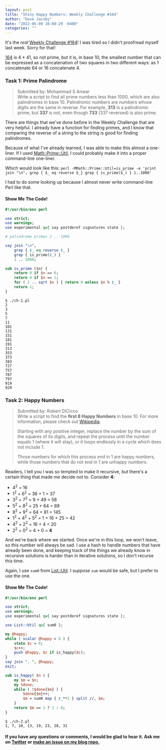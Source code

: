 ```yaml
---
layout: post
title: "Shiny Happy Numbers: Weekly Challenge #164"
author: "Dave Jacoby"
date: "2022-05-09 10:08:29 -0400"
categories: ""
---
```


It's the _real_ [Weekly Challenge #164](https://theweeklychallenge.org/blog/perl-weekly-challenge-164/)! I was tired so I didn't proofread myself last week. Sorry for that!

[164](https://en.wikipedia.org/wiki/164_(number)) is 4 * 41, so not prime, but it is, in base 10, the smallest number that can be expressed as a concatenation of two squares in two different ways: as 1 concatenate 64 or 16 concatenate 4.

### Task 1: Prime Palindrome

> Submitted by: Mohammad S Anwar  
> Write a script to find all prime numbers less than 1000, which are also palindromes in base 10. Palindromic numbers are numbers whose digits are the same in reverse. For example, **313** is a palindromic prime, but **337** is not, even though **733** (337 reversed) is also prime.

There are things that we've done before in the Weekly Challenge that are very helpful. I already have a function for finding primes, and I know that comparing the reverse of a string to the string is good for finding palindromes.

Because of what I've already learned, I was able to make this almost a one-liner. If I used [Math::Prime::Util](https://metacpan.org/pod/Math::Prime::Util), I could probably make it into a proper command-line one-liner.

Which would look like this: `perl -MMath::Prime::Util=is_prime -e 'print join "\n", grep { $_ eq reverse $_} grep { is_prime($_) } 1..1000'`

I had to do some looking up because I almost never write command-line Perl like that.

#### Show Me The Code!

```perl
#!/usr/bin/env perl

use strict;
use warnings;
use experimental qw{ say postderef signatures state };

# palindrome primes 2 .. 1000

say join "\n",
    grep { $_ eq reverse $_ }
    grep { is_prime($_) }
    1 .. 1000;

sub is_prime ($n) {
    return 0 if $n == 0;
    return 0 if $n == 1;
    for ( 2 .. sqrt $n ) { return 0 unless $n % $_ }
    return 1;
}
```

```text
$ ./ch-1.pl
2
3
5
7
11
101
131
151
181
191
313
353
373
383
727
757
787
797
919
929
```

### Task 2: Happy Numbers

> Submitted by: Robert DiCicco  
> Write a script to find the **first 8 Happy Numbers** in base 10. For more information, please check out [Wikipedia](https://en.wikipedia.org/wiki/Happy_number).
>
> Starting with any positive integer, replace the number by the sum of the squares of its digits, and repeat the process until the number equals 1 (where it will stay), or it loops endlessly in a cycle which does not include 1.
>
> Those numbers for which this process end in 1 are happy numbers, while those numbers that do not end in 1 are unhappy numbers.

Readers, I tell you I was so tempted to make it recursive, but there's a certain thing that made me decide not to. Consider **4**:

- 4<sup>2</sup> = 16
- 1<sup>2</sup> + 6<sup>2</sup> = 36 + 1 = 37
- 3<sup>2</sup> + 7<sup>2</sup> = 9 + 49 = 58
- 5<sup>2</sup> + 8<sup>2</sup> = 25 + 64 = 89
- 8<sup>2</sup> + 9<sup>2</sup> = 64 + 81 = 145
- 1<sup>2</sup> + 4<sup>2</sup> + 5<sup>2</sup> = 1 + 16 + 25 = 42
- 4<sup>2</sup> + 2<sup>2</sup> = 16 + 4 = 20
- 2<sup>2</sup> + 0<sup>2</sup> = 4 + 0 = **4**

And we're back where we started. Once we're in this loop, we won't leave, so this number will always be sad. I use a hash to handle numbers that have already been done, and keeping track of the things we already know in recursive solutions is harder than in iterative solutions, so I don't recurse this time.

Again, I use `sum0` from [List::Util](https://metacpan.org/pod/List::Util). I _suppose_ `sum` would be safe, but I prefer to use the one.

#### Show Me The Code!

```perl
#!/usr/bin/env perl

use strict;
use warnings;
use experimental qw{ say postderef signatures state };

use List::Util qw{ sum0 };

my @happy;
while ( scalar @happy < 8 ) {
    state $c = 0;
    $c++;
    push @happy, $c if is_happy($c);
}
say join ", ", @happy;
exit;

sub is_happy( $n ) {
    my $m = $n;
    my %done;
    while ( !$done{$m} ) {
        $done{$m}++;
        $m = sum0 map { $_**2 } split //, $m;
    }
    return $m == 1 ? 1 : 0;
}
```

```text
$ ./ch-2.pl
1, 7, 10, 13, 19, 23, 28, 31
```

#### If you have any questions or comments, I would be glad to hear it. Ask me on [Twitter](https://twitter.com/jacobydave) or [make an issue on my blog repo.](https://github.com/jacoby/jacoby.github.io)
